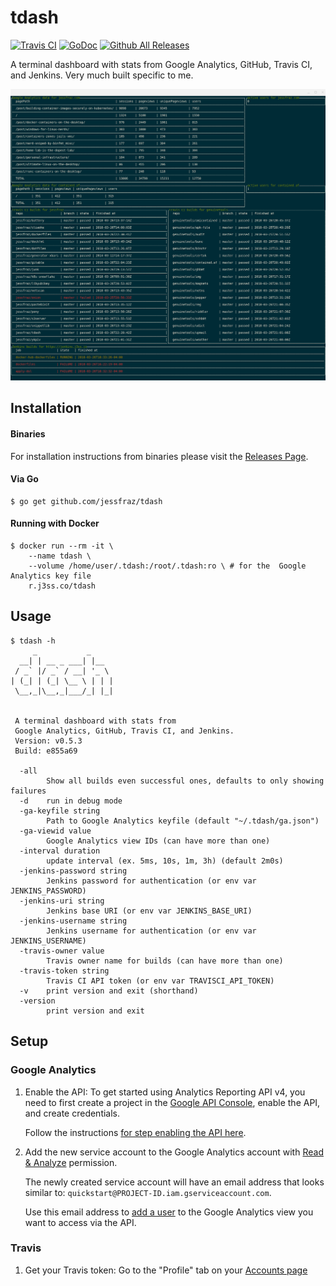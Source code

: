 # tdash

[![Travis CI](https://img.shields.io/travis/jessfraz/tdash.svg?style=for-the-badge)](https://travis-ci.org/jessfraz/tdash)
[![GoDoc](https://img.shields.io/badge/godoc-reference-5272B4.svg?style=for-the-badge)](https://godoc.org/github.com/jessfraz/tdash)
[![Github All Releases](https://img.shields.io/github/downloads/jessfraz/tdash/total.svg?style=for-the-badge)](https://github.com/jessfraz/tdash/releases)

A terminal dashboard with stats from Google Analytics, GitHub, Travis CI, and Jenkins. Very much built specific to me.

![term.png](term.png)

## Installation

#### Binaries

For installation instructions from binaries please visit the [Releases Page](https://github.com/jessfraz/tdash/releases).

#### Via Go

```console
$ go get github.com/jessfraz/tdash
```

#### Running with Docker

```console
$ docker run --rm -it \
    --name tdash \
    --volume /home/user/.tdash:/root/.tdash:ro \ # for the  Google Analytics key file
    r.j3ss.co/tdash
```

## Usage

```conosle
$ tdash -h
     _           _
  __| | __ _ ___| |__
 / _` |/ _` / __| '_ \
| (_| | (_| \__ \ | | |
 \__,_|\__,_|___/_| |_|


 A terminal dashboard with stats from
 Google Analytics, GitHub, Travis CI, and Jenkins.
 Version: v0.5.3
 Build: e855a69

  -all
        Show all builds even successful ones, defaults to only showing failures
  -d    run in debug mode
  -ga-keyfile string
        Path to Google Analytics keyfile (default "~/.tdash/ga.json")
  -ga-viewid value
        Google Analytics view IDs (can have more than one)
  -interval duration
        update interval (ex. 5ms, 10s, 1m, 3h) (default 2m0s)
  -jenkins-password string
        Jenkins password for authentication (or env var JENKINS_PASSWORD)
  -jenkins-uri string
        Jenkins base URI (or env var JENKINS_BASE_URI)
  -jenkins-username string
        Jenkins username for authentication (or env var JENKINS_USERNAME)
  -travis-owner value
        Travis owner name for builds (can have more than one)
  -travis-token string
        Travis CI API token (or env var TRAVISCI_API_TOKEN)
  -v    print version and exit (shorthand)
  -version
        print version and exit
```

## Setup

### Google Analytics

1. Enable the API: To get started using Analytics Reporting API v4, you need to 
    first create a project in the 
    [Google API Console](https://console.developers.google.com),
    enable the API, and create credentials.

    Follow the instructions 
    [for step enabling the API here](https://developers.google.com/anaytics/devguides/reporting/core/v4/quickstart/service-java).

2. Add the new service account to the Google Analytics account with 
    [Read & Analyze](https://support.google.com/analytics/answer/2884495) 
    permission.

    The newly created service account will have an email address that looks
    similar to: `quickstart@PROJECT-ID.iam.gserviceaccount.com`.

    Use this email address to 
    [add a user](https://support.google.com/analytics/answer/1009702) to the 
    Google Analytics view you want to access via the API. 

### Travis

1. Get your Travis token: Go to the "Profile" tab on your 
	[Accounts page](https://travis-ci.org/profile)
